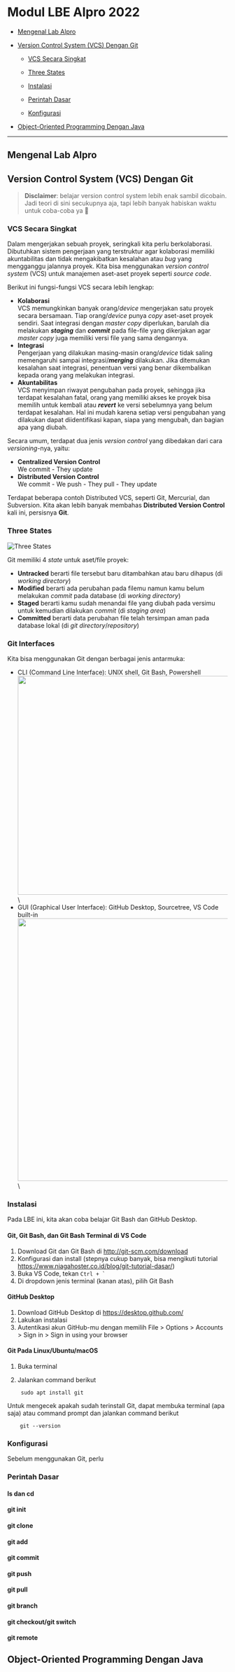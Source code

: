 # Modul LBE Alpro 2022

- [Mengenal Lab Alpro](#mengenal-lab-alpro)

- [Version Control System (VCS) Dengan Git](#version-control-system-vcs-dengan-git)
    
    + [VCS Secara Singkat](#vcs-secara-singkat)

    + [Three States](#three-states)
    
    + [Instalasi](#instalasi)

    + [Perintah Dasar](#perintah-dasar)

    + [Konfigurasi](#konfigurasi)

- [Object-Oriented Programming Dengan Java](#object-oriented-programming-dengan-java)

----

## **Mengenal Lab Alpro**

## **Version Control System (VCS) Dengan Git**

> **Disclaimer**: belajar version control system lebih enak sambil dicobain. Jadi teori di sini secukupnya aja, tapi lebih banyak habiskan waktu untuk coba-coba ya 🚀

### VCS Secara Singkat
Dalam mengerjakan sebuah proyek, seringkali kita perlu berkolaborasi. Dibutuhkan sistem pengerjaan yang terstruktur agar kolaborasi memiliki akuntabilitas dan tidak mengakibatkan kesalahan atau _bug_ yang mengganggu jalannya proyek. Kita bisa menggunakan _version control system_ (VCS) untuk manajemen aset-aset proyek seperti _source code_.

Berikut ini fungsi-fungsi VCS secara lebih lengkap:
* **Kolaborasi**\
VCS memungkinkan banyak orang/_device_ mengerjakan satu proyek secara bersamaan. Tiap orang/_device_ punya _copy_ aset-aset proyek sendiri. Saat integrasi dengan _master copy_ diperlukan, barulah dia melakukan **_staging_** dan **_commit_** pada file-file yang dikerjakan agar _master copy_ juga memiliki versi file yang sama dengannya.
* **Integrasi**\
Pengerjaan yang dilakukan masing-masin orang/_device_ tidak saling memengaruhi sampai integrasi/**_merging_** dilakukan. Jika ditemukan kesalahan saat integrasi, penentuan versi yang benar dikembalikan kepada orang yang melakukan integrasi.
* **Akuntabilitas**\
VCS menyimpan riwayat pengubahan pada proyek, sehingga jika terdapat kesalahan fatal, orang yang memiliki akses ke proyek bisa memilih untuk kembali atau **_revert_** ke versi sebelumnya yang belum terdapat kesalahan. Hal ini mudah karena setiap versi pengubahan yang dilakukan dapat diidentifikasi kapan, siapa yang mengubah, dan bagian apa yang diubah.

Secara umum, terdapat dua jenis _version control_ yang dibedakan dari cara _versioning_-nya, yaitu:
* **Centralized Version Control**\
We commit - They update
* **Distributed Version Control**\
We commit - We push - They pull - They update

Terdapat beberapa contoh Distributed VCS, seperti Git, Mercurial, dan Subversion. Kita akan lebih banyak membahas **Distributed Version Control** kali ini, persisnya **Git**.

### Three States
![Three States](http://git-scm.com/figures/18333fig0106-tn.png)

Git memiliki 4 _state_ untuk aset/file proyek:
* **Untracked** berarti file tersebut baru ditambahkan atau baru dihapus (di _working directory_)
* **Modified** berarti ada perubahan pada filemu namun kamu belum melakukan _commit_ pada database (di _working directory_)
* **Staged** berarti kamu sudah menandai file yang diubah pada versimu untuk kemudian dilakukan _commit_ (di _staging area_)
* **Committed** berarti data perubahan file telah tersimpan aman pada database lokal (di _git directory_/_repository_)

### Git Interfaces
Kita bisa menggunakan Git dengan berbagai jenis antarmuka:
* CLI (Command Line Interface): UNIX shell, Git Bash, Powershell\
<img src="https://gitforwindows.org/img/gw1.png" width="500" />\
* GUI (Graphical User Interface): GitHub Desktop, Sourcetree, VS Code built-in\
<img src="https://desktop.github.com/images/github-desktop-screenshot-windows.png" width="600" />\

### Instalasi

Pada LBE ini, kita akan coba belajar Git Bash dan GitHub Desktop.

#### Git, Git Bash, dan Git Bash Terminal di VS Code
1. Download Git dan Git Bash di http://git-scm.com/download
2. Konfigurasi dan install (stepnya cukup banyak, bisa mengikuti tutorial https://www.niagahoster.co.id/blog/git-tutorial-dasar/)
3. Buka VS Code, tekan ``Ctrl + ` ``
4. Di dropdown jenis terminal (kanan atas), pilih Git Bash

#### GitHub Desktop
1. Download GitHub Desktop di https://desktop.github.com/
2. Lakukan instalasi
3. Autentikasi akun GitHub-mu dengan memilih File > Options > Accounts > Sign in > Sign in using your browser

#### Git Pada Linux/Ubuntu/macOS
1. Buka terminal
2. Jalankan command berikut

        sudo apt install git

Untuk mengecek apakah sudah terinstall Git, dapat membuka terminal (apa saja) atau command prompt dan jalankan command berikut

        git --version

### Konfigurasi

Sebelum menggunakan Git, perlu 

### Perintah Dasar

#### ls dan cd

#### git init

#### git clone

#### git add

#### git commit

#### git push

#### git pull

#### git branch

#### git checkout/git switch

#### git remote

## **Object-Oriented Programming Dengan Java**
